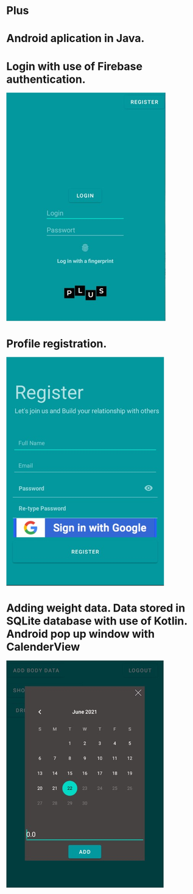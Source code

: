 # Plus

# Android aplication in Java.

# Login with use of Firebase authentication.

![alt text](https://github.com/staimi/Plus/blob/master/login.jpg)

# Profile registration.

![alt-text](https://github.com/staimi/Plus/blob/master/register.jpg)

# Adding weight data. Data stored in SQLite database with use of Kotlin. Android pop up window with CalenderView

![alt-text](https://github.com/staimi/Plus/blob/master/add_weight_pop_up.jpg)
